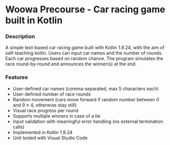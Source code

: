 
# Woowa Precourse - Car racing game built in Kotlin

### Description

A simple text-based car racing game built with Kotlin 1.9.24, with the aim of self-teaching kotlin. Users can input car names and the number of rounds. Each car progresses based on random chance. The program simulates the race round-by-round and announces the winner(s) at the end.

### Features

- User-defined car names (comma-separated, max 5 characters each)
- User-defined number of race rounds
- Random movement (cars move forward if random number between 0 and 9 ≥ 4, otherwise stay still)
- Visual race progress per round
- Supports multiple winners in case of a tie
- Input validation with meaningful error handling (no external termination calls)
- Implemented in Kotlin 1.9.24
- Unit tested with Visual Studio Code
